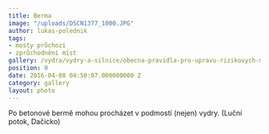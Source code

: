 ```yaml
---
title: Berma
image: "/uploads/DSCN1377_1000.JPG"
author: lukas-polednik
tags:
- mosty průchozí
- zprůchodnění míst
gallery: /vydra/vydry-a-silnice/obecna-pravidla-pro-upravu-rizikovych-mist
position: 0
date: 2016-04-08 04:50:07.000000000 Z
category: gallery
layout: photo
---
```

Po betonové bermě mohou procházet v podmostí (nejen) vydry. (Luční
potok, Dačicko)
